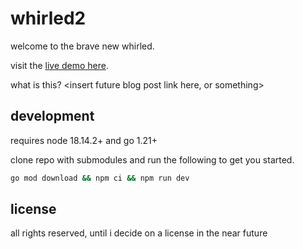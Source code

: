 # whirled2

welcome to the brave new whirled.

visit the [live demo here](https://whirled.jimmyqua.ch/).

what is this? \<insert future blog post link here, or something\>

## development

requires node 18.14.2+ and go 1.21+

clone repo with submodules and run the following to get you started.

```bash
go mod download && npm ci && npm run dev
```

## license

all rights reserved, until i decide on a license in the near future
